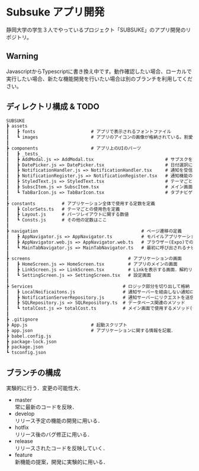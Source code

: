 # Subsuke アプリ開発

静岡大学の学生３人でやっているプロジェクト「SUBSUKE」のアプリ開発のリポジトリ。

## Warning

JavascriptからTypescriptに書き換え中です。動作確認したい場合、ローカルで実行したい場合、新たな機能開発を行いたい場合は別のブランチを利用してください。

## ディレクトリ構成 & TODO

``` txt
SUBSUKE
┣ assets
┃   ┣ fonts                     # アプリで表示されるフォントファイル
┃   ┗ images                    # アプリのアイコンの画像が格納されている。割愛。
┃
┣ components                    # アプリ上のUIのパーツ
┃   ┣ _tests_
┃   ┣ AddModal.js => AddModal.tsx                           # サブスクをリストに追加するモーダル
┃   ┣ DatePicker.js => DatePicker.tsx                       # 日付選択に使用するコンポーネント
┃   ┣ NotificationHandler.js => NotificationHandler.tsx     # 通知を受信した際に表示されるコンポーネント(リストの更新等のロジックもここで行う)
┃   ┣ NotificationRegister.js => NotificationRegister.tsx   # 通知機能のアクセス許可を行うコンポーネント．通知トークンの登録も行う．
┃   ┣ StyledText.js => StyledText.tsx                       # テーマごとのテキストコンポーネント
┃   ┣ SubscItem.js => SubscItem.tsx                         # メイン画面のリストアイテム
┃   ┗ TabBarIcon.js => TabBarIcon.tsx                       # タブナビゲーションに表示されているアイコン
┃
┣ constants          # アプリケーション全体で使用する定数を定義
┃   ┣ ColorSets.ts   # テーマごとの使用色を定義
┃   ┣ Layout.js      # パーツレイアウトに関する数値
┃   ┗ Consts.js      # その他の定数はここ
┃
┣ navigation                                       # ページ遷移の定義
┃   ┣ AppNavigator.js => AppNavigator.ts           # モバイルアプリケーションでのナビゲーションを定義
┃   ┣ AppNavigator.web.js => AppNavigator.web.ts   # ブラウザー(Expo)でのナビゲーションを定義
┃   ┗ MainTabNavigator.js => MainTabNavigator.ts   # 最初に呼び出されるナビゲーター
┃
┣ screens                                     # アプリケーションの画面
┃   ┣ HomeScreen.js => HomeScreen.tsx         # アプリのメインの画面
┃   ┣ LinkScreen.js => LinkScreen.tsx         # Linkを表示する画面．解約リンクや，分析を表示できたら．
┃   ┗ SettingScreen.js => SettingScreen.tsx   # 設定画面
┃
┣ Services                                  # ロジック部分を切り出して格納
┃   ┣ LocalNoificaitons.js                  # 通知サーバーを経由しない通知ロジック．iOSではローカル通知のスケジュールAPIが廃止予定なので削除予定．
┃   ┣ NotificationServerRepository.js       # 通知サーバーにリクエストを送信するメソッド 
┃   ┣ SQLRepository.js => SQLRepository.ts  # データベース関連のメソッド
┃   ┗ totalCost.js => totalCost.ts          # メイン画面で使用するメソッド(他の細かなメソッドもまとめる予定)
┃
┣ .gitignore
┣ App.js                        # 起動スクリプト
┣ app.json                      # アプリケーションに関する情報を記載．
┣ babel.config.js
┣ package-lock.json
┣ package.json
┗ tsconfig.json
```

## ブランチの構成

実験的に行う．変更の可能性大．

- master  
常に最新のコードを反映．
- develop  
リリース予定の機能の開発に用いる．
- hotfix  
リリース後のバグ修正に用いる．
- release  
リリースされたコードを反映していく．
- feature  
新機能の提案，開発に実験的に用いる．
